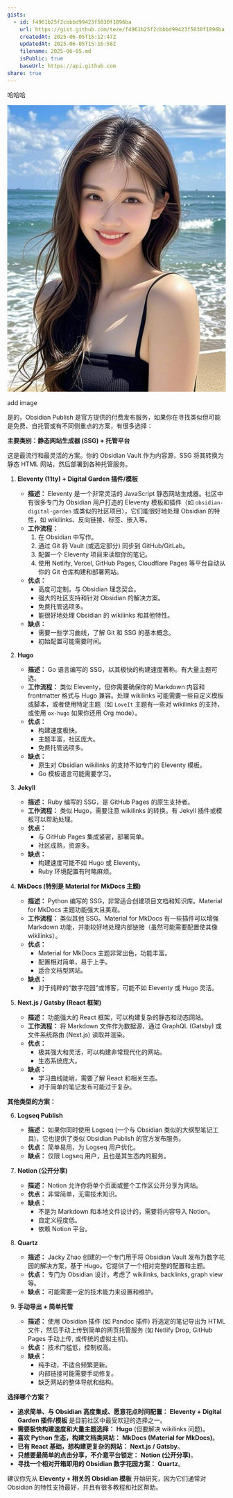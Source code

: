 ```yaml
---
gists:
  - id: f4961b25f2cbbbd99423f5030f1896ba
    url: https://gist.github.com/teze/f4961b25f2cbbbd99423f5030f1896ba
    createdAt: 2025-06-05T15:12:47Z
    updatedAt: 2025-06-05T15:16:58Z
    filename: 2025-06-05.md
    isPublic: true
    baseUrl: https://api.github.com
share: true
---
```

哈哈哈

![](./%E9%99%84%E4%BB%B6/Pasted%20image%2020250605231522.png)

add image


是的，Obsidian Publish 是官方提供的付费发布服务，如果你在寻找类似但可能是免费、自托管或有不同侧重点的方案，有很多选择：

**主要类别：静态网站生成器 (SSG) + 托管平台**

这是最流行和最灵活的方案。你的 Obsidian Vault 作为内容源，SSG 将其转换为静态 HTML 网站，然后部署到各种托管服务。

1.  **Eleventy (11ty) + Digital Garden 插件/模板**
    *   **描述：** Eleventy 是一个非常灵活的 JavaScript 静态网站生成器。社区中有很多专门为 Obsidian 用户打造的 Eleventy 模板和插件（如 `obsidian-digital-garden` 或类似的社区项目），它们能很好地处理 Obsidian 的特性，如 wikilinks、反向链接、标签、嵌入等。
    *   **工作流程：**
        1.  在 Obsidian 中写作。
        2.  通过 Git 将 Vault (或选定部分) 同步到 GitHub/GitLab。
        3.  配置一个 Eleventy 项目来读取你的笔记。
        4.  使用 Netlify, Vercel, GitHub Pages, Cloudflare Pages 等平台自动从你的 Git 仓库构建和部署网站。
    *   **优点：**
        *   高度可定制，与 Obsidian 理念契合。
        *   强大的社区支持和针对 Obsidian 的解决方案。
        *   免费托管选项多。
        *   能很好地处理 Obsidian 的 wikilinks 和其他特性。
    *   **缺点：**
        *   需要一些学习曲线，了解 Git 和 SSG 的基本概念。
        *   初始配置可能需要时间。

2.  **Hugo**
    *   **描述：** Go 语言编写的 SSG，以其极快的构建速度著称。有大量主题可选。
    *   **工作流程：** 类似 Eleventy，但你需要确保你的 Markdown 内容和 frontmatter 格式与 Hugo 兼容。处理 wikilinks 可能需要一些自定义模板或脚本，或者使用特定主题（如 `LoveIt` 主题有一些对 wikilinks 的支持，或使用 `ox-hugo` 如果你还用 Org mode）。
    *   **优点：**
        *   构建速度极快。
        *   主题丰富，社区庞大。
        *   免费托管选项多。
    *   **缺点：**
        *   原生对 Obsidian wikilinks 的支持不如专门的 Eleventy 模板。
        *   Go 模板语言可能需要学习。

3.  **Jekyll**
    *   **描述：** Ruby 编写的 SSG，是 GitHub Pages 的原生支持者。
    *   **工作流程：** 类似 Hugo，需要注意 wikilinks 的转换。有 Jekyll 插件或模板可以帮助处理。
    *   **优点：**
        *   与 GitHub Pages 集成紧密，部署简单。
        *   社区成熟，资源多。
    *   **缺点：**
        *   构建速度可能不如 Hugo 或 Eleventy。
        *   Ruby 环境配置有时略麻烦。

4.  **MkDocs (特别是 Material for MkDocs 主题)**
    *   **描述：** Python 编写的 SSG，非常适合创建项目文档和知识库。Material for MkDocs 主题功能强大且美观。
    *   **工作流程：** 类似其他 SSG。Material for MkDocs 有一些插件可以增强 Markdown 功能，并能较好地处理内部链接（虽然可能需要配置使其像 wikilinks）。
    *   **优点：**
        *   Material for MkDocs 主题非常出色，功能丰富。
        *   配置相对简单，易于上手。
        *   适合文档型网站。
    *   **缺点：**
        *   对于纯粹的“数字花园”或博客，可能不如 Eleventy 或 Hugo 灵活。

5.  **Next.js / Gatsby (React 框架)**
    *   **描述：** 功能强大的 React 框架，可以构建复杂的静态和动态网站。
    *   **工作流程：** 将 Markdown 文件作为数据源，通过 GraphQL (Gatsby) 或文件系统路由 (Next.js) 读取并渲染。
    *   **优点：**
        *   极其强大和灵活，可以构建非常现代化的网站。
        *   生态系统庞大。
    *   **缺点：**
        *   学习曲线陡峭，需要了解 React 和相关生态。
        *   对于简单的笔记发布可能过于复杂。

**其他类型的方案：**

6.  **Logseq Publish**
    *   **描述：** 如果你同时使用 Logseq (一个与 Obsidian 类似的大纲型笔记工具)，它也提供了类似 Obsidian Publish 的官方发布服务。
    *   **优点：** 简单易用，为 Logseq 用户优化。
    *   **缺点：** 仅限 Logseq 用户，且也是其生态内的服务。

7.  **Notion (公开分享)**
    *   **描述：** Notion 允许你将单个页面或整个工作区公开分享为网站。
    *   **优点：** 非常简单，无需技术知识。
    *   **缺点：**
        *   不是为 Markdown 和本地文件设计的，需要将内容导入 Notion。
        *   自定义程度低。
        *   依赖 Notion 平台。

8.  **Quartz**
    *   **描述：** Jacky Zhao 创建的一个专门用于将 Obsidian Vault 发布为数字花园的解决方案，基于 Hugo。它提供了一个相对完整的配置和主题。
    *   **优点：** 专门为 Obsidian 设计，考虑了 wikilinks, backlinks, graph view 等。
    *   **缺点：** 可能需要一定的技术能力来设置和维护。

9.  **手动导出 + 简单托管**
    *   **描述：** 使用 Obsidian 插件 (如 Pandoc 插件) 将选定的笔记导出为 HTML 文件，然后手动上传到简单的网页托管服务 (如 Netlify Drop, GitHub Pages 手动上传, 或传统的虚拟主机)。
    *   **优点：** 技术门槛低，控制权高。
    *   **缺点：**
        *   纯手动，不适合频繁更新。
        *   内部链接可能需要手动修复。
        *   缺乏网站的整体导航和结构。

**选择哪个方案？**

*   **追求简单、与 Obsidian 高度集成、愿意花点时间配置：** **Eleventy + Digital Garden 插件/模板** 是目前社区中最受欢迎的选择之一。
*   **需要极快构建速度和大量主题选择：** **Hugo** (但要解决 wikilinks 问题)。
*   **喜欢 Python 生态，构建文档类网站：** **MkDocs (Material for MkDocs)**。
*   **已有 React 基础，想构建更复杂的网站：** **Next.js / Gatsby**。
*   **只想要最简单的点击分享，不介意平台锁定：** **Notion (公开分享)**。
*   **寻找一个相对开箱即用的 Obsidian 数字花园方案：** **Quartz**。

建议你先从 **Eleventy + 相关的 Obsidian 模板** 开始研究，因为它们通常对 Obsidian 的特性支持最好，并且有很多教程和社区帮助。